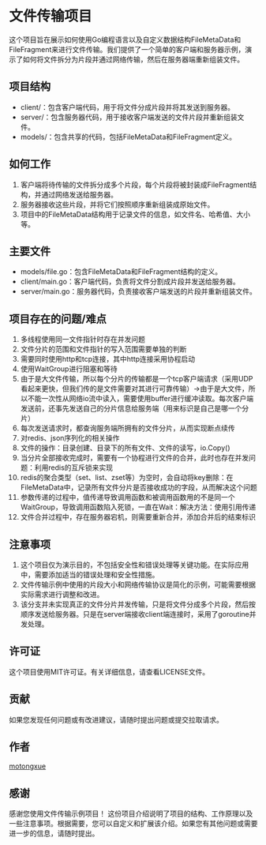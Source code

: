 # 文件传输项目
这个项目旨在展示如何使用Go编程语言以及自定义数据结构FileMetaData和FileFragment来进行文件传输。我们提供了一个简单的客户端和服务器示例，演示了如何将文件拆分为片段并通过网络传输，然后在服务器端重新组装文件。

## 项目结构
- client/：包含客户端代码，用于将文件分成片段并将其发送到服务器。
- server/：包含服务器代码，用于接收客户端发送的文件片段并重新组装文件。
- models/：包含共享的代码，包括FileMetaData和FileFragment定义。
## 如何工作
1. 客户端将待传输的文件拆分成多个片段，每个片段将被封装成FileFragment结构，并通过网络发送给服务器。
2. 服务器接收这些片段，并将它们按照顺序重新组装成原始文件。
3. 项目中的FileMetaData结构用于记录文件的信息，如文件名、哈希值、大小等。

## 主要文件
- models/file.go：包含FileMetaData和FileFragment结构的定义。
- client/main.go：客户端代码，负责将文件分割成片段并发送给服务器。
- server/main.go：服务器代码，负责接收客户端发送的片段并重新组装文件。

## 项目存在的问题/难点
1. 多线程使用同一文件指针时存在并发问题
2. 文件分片的范围和文件指针的写入范围需要单独的判断
3. 需要同时使用http和tcp连接，其中http连接采用协程启动
4. 使用WaitGroup进行阻塞和等待
5. 由于是大文件传输，所以每个分片的传输都是一个tcp客户端请求（采用UDP看起来更快，但我们传的是文件需要对其进行可靠传输）->由于是大文件，所以不能一次性从网络io流中读入，需要使用buffer进行缓冲读取。每次客户端发送前，还事先发送自己的分片信息给服务端（用来标识是自己是哪一个分片）
6. 每次发送请求时，都查询服务端所拥有的文件分片，从而实现断点续传
7. 对redis、json序列化的相关操作
8. 文件的操作：目录创建、目录下的所有文件、文件的读写，io.Copy()
9. 当分片全部接收完成时，需要有一个协程进行文件的合并，此时也存在并发问题：利用redis的互斥锁来实现
10. redis的聚合类型（set、list、zset等）为空时，会自动将key删除：在FileMetaData中，记录所有文件分片是否接收成功的字段，从而解决这个问题
11. 参数传递的过程中，值传递导致调用函数和被调用函数用的不是同一个WaitGroup，导致调用函数陷入死锁，一直在Wait：解决方法：使用引用传递
12. 文件合并过程中，存在服务器宕机，则需要重新合并，添加合并后的结束标识

## 注意事项
1. 这个项目仅为演示目的，不包括安全性和错误处理等关键功能。在实际应用中，需要添加适当的错误处理和安全性措施。 
2. 文件传输示例中使用的片段大小和网络传输协议是简化的示例，可能需要根据实际需求进行调整和改进。
3. 该分支并未实现真正的文件分片并发传输，只是将文件分成多个片段，然后按顺序发送给服务器。只是在server端接收client端连接时，采用了goroutine并发处理。

## 许可证
这个项目使用MIT许可证。有关详细信息，请查看LICENSE文件。

## 贡献
如果您发现任何问题或有改进建议，请随时提出问题或提交拉取请求。

## 作者
[motongxue](https://github.com/motongxue)

## 感谢
感谢您使用文件传输示例项目！
这份项目介绍说明了项目的结构、工作原理以及一些注意事项。根据需要，您可以自定义和扩展该介绍。如果您有其他问题或需要进一步的信息，请随时提出。